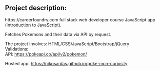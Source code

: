 

<h2>Project description:</h2>
https://careerfoundry.com full stack web developer course JavaScript app (introduction to JavaScript).

Fetches Pokemons and their data via API by request.

The project involves: HTML/CSS/JavaScript/Bootstrap/jQuery<br>
Validations:<br>
API: https://pokeapi.co/api/v2/pokemon/<br>

Hosted app: https://nikosardas.github.io/poke-mon-curiosity

